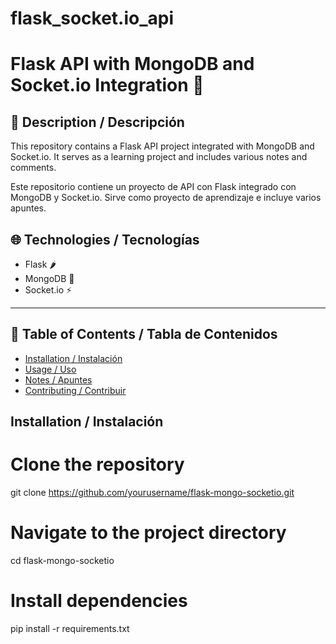 # flask_socket.io_api
# Flask API with MongoDB and Socket.io Integration 🚀

## 📝 Description / Descripción
This repository contains a Flask API project integrated with MongoDB and Socket.io. It serves as a learning project and includes various notes and comments.

Este repositorio contiene un proyecto de API con Flask integrado con MongoDB y Socket.io. Sirve como proyecto de aprendizaje e incluye varios apuntes.

## 🌐 Technologies / Tecnologías
- Flask 🌶️
- MongoDB 🍃
- Socket.io ⚡
  
---

## 📜 Table of Contents / Tabla de Contenidos
- [Installation / Instalación](#installation--instalación)
- [Usage / Uso](#usage--uso)
- [Notes / Apuntes](#notes--apuntes)
- [Contributing / Contribuir](#contributing--contribuir)

## Installation / Instalación

# Clone the repository
git clone https://github.com/yourusername/flask-mongo-socketio.git

# Navigate to the project directory
cd flask-mongo-socketio

# Install dependencies
pip install -r requirements.txt
